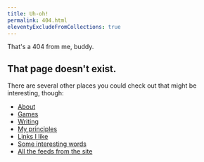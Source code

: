 ```yaml
---
title: Uh-oh!
permalink: 404.html
eleventyExcludeFromCollections: true
---
```


That's a 404 from me, buddy.

## That page doesn't exist.

There are several other places you could check out that might be interesting, though:

- [About](/about)
- [Games](/games)
- [Writing](/writing)
- [My principles](/principles)
- [Links I like](/links)
- [Some interesting words](/words)
- [All the feeds from the site](/feeds)
